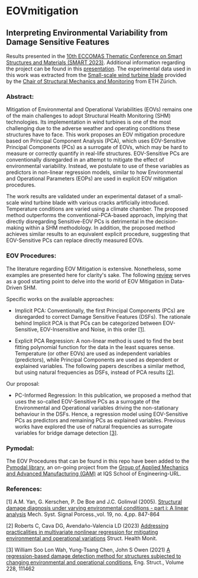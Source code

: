# EOVmitigation

## Interpreting Environmental Variability from Damage Sensitive Features
Results presented in the [10th ECCOMAS Thematic Conference on Smart Structures and Materials (SMART 2023)](https://www.researchgate.net/publication/373757121_Interpreting_Environmental_Variability_from_Damage_Sensitive_Features). Additional information regarding the project can be found in this [presentation](https://www.researchgate.net/publication/372077222_Interpreting_environmental_variability_from_damage-sensitive_features).
The experimental data used in this work was extracted from the [Small-scale wind turbine blade](https://onlinelibrary.wiley.com/doi/epdf/10.1002/stc.2660/) provided by the [Chair of Structural Mechanics and Monitoring](https://chatzi.ibk.ethz.ch/) from ETH Zürich.

### Abstract:
Mitigation of Environmental and Operational Variabilities (EOVs) remains one
of the main challenges to adopt Structural Health Monitoring (SHM) technologies. Its implementation
in wind turbines is one of the most challenging due to the adverse weather and
operating conditions these structures have to face. This work proposes an EOV mitigation
procedure based on Principal Component Analysis (PCA), which uses EOV-Sensitive Principal
Components (PCs) as a surrogate of EOVs, which may be hard to measure or correctly
quantify in real-life structures. EOV-Sensitive PCs are conventionally disregarded in an attempt
to mitigate the effect of environmental variability. Instead, we postulate to use of these
variables as predictors in non-linear regression models, similar to how Environmental and Operational
Parameters (EOPs) are used in explicit EOV mitigation procedures. 

The work results are validated under an experimental dataset of a small-scale wind turbine blade with various
cracks artificially introduced. Temperature conditions are varied using a climate chamber. The
proposed method outperforms the conventional-PCA-based approach, implying that directly disregarding
Sensitive-EOV PCs is detrimental in the decision-making within a SHM methodology.
In addition, the proposed method achieves similar results to an equivalent explicit procedure,
suggesting that EOV-Sensitive PCs can replace directly measured EOVs.

### EOV Procedures:
The literature regarding EOV Mitigation is extensive. Nonetheless, some examples are presented here for clarity's sake.
The following [review](https://link.springer.com/chapter/10.1007/978-3-030-81716-9_15) serves as a good starting point to delve into the world of EOV Mitigation in Data-Driven SHM.

Specific works on the available approaches:
- Implicit PCA: Conventionally, the first Principal Components (PCs) are disregarded to correct Damage Sensitive Features (DSFs). The rationale behind Implicit PCA is that PCs can be categorized between EOV-Sensitive, EOV-Insensitive and Noise, in this order [[1]](#1).

- Explicit PCA Regression: A non-linear method is used to find the best fitting polynomial function for the data in the least squares sense. Temperature (or other EOVs) are used as independent variables (predictors), while Principal Components are used as dependent or explained variables. The following papers describes a similar method, but using natural frequencies as DSFs, instead of PCA results [[2]](#2).

Our proposal:
- PC-Informed Regression: In this publication, we proposed a method that uses the so-called EOV-Sensitive PCs as a surrogate of the Environmental and Operational variables driving the non-stationary behaviour in the DSFs. Hence, a regression model using EOV-Sensitive PCs as predictors and remaining PCs as explained variables. Previous works have explored the use of natural frequencies as surrogate variables for bridge damage detection [[3]](#3).

### Pymodal:
The EOV Procedures that can be found in this repo have been added to the [Pymodal library](https://github.com/grcarmenaty/pymodal), an on-going project from the [Group of Applied Mechanics and Advanced Manufacturing (GAM)](https://techtransfer.iqs.edu/grupos/applied-mechanics-and-advanced-manufacturing) at IQS School of Engineering-URL.

### References:
<a id="1">[1]</a> 
A.M. Yan, G. Kerschen, P. De Boe and J.C. Golinval (2005). 
[Structural damage diagnosis under varying environmental conditions - part i: A linear analysis](https://www.sciencedirect.com/science/article/abs/pii/S0888327004001785)
Mech. Syst. Signal Porcess.,vol. 19, no. 4,pp. 847-864

<a id="2">[2]</a> 
Roberts C, Cava DG, Avendaño-Valencia LD (2023)
[Addressing practicalities in multivariate nonlinear regression for mitigating environmental and operational variations](https://journals.sagepub.com/doi/10.1177/14759217221091907)
Struct. Health Monit.

<a id="3">[3]</a> 
William Soo Lon Wah, Yung-Tsang Chen, John S Owen (2021)
[A regression-based damage detection method for structures subjected to changing environmental and operational conditions](https://www.sciencedirect.com/science/article/pii/S0141029620340633),
Eng. Struct., Volume 228, 111462



